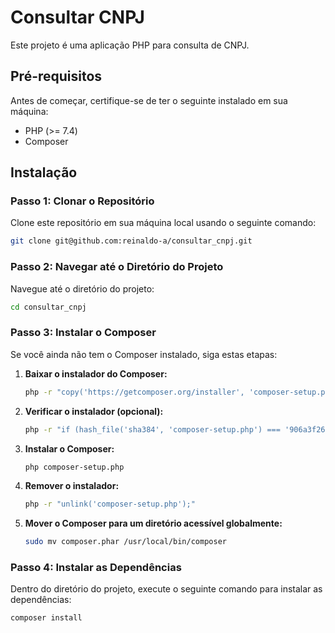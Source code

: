 # Consultar CNPJ

Este projeto é uma aplicação PHP para consulta de CNPJ.

## Pré-requisitos

Antes de começar, certifique-se de ter o seguinte instalado em sua máquina:

- PHP (>= 7.4)
- Composer

## Instalação

### Passo 1: Clonar o Repositório

Clone este repositório em sua máquina local usando o seguinte comando:

```bash
git clone git@github.com:reinaldo-a/consultar_cnpj.git
```
### Passo 2: Navegar até o Diretório do Projeto

Navegue até o diretório do projeto:

```bash
cd consultar_cnpj
```

### Passo 3: Instalar o Composer

Se você ainda não tem o Composer instalado, siga estas etapas:

1. **Baixar o instalador do Composer:**

    ```bash
    php -r "copy('https://getcomposer.org/installer', 'composer-setup.php');"
    ```

2. **Verificar o instalador (opcional):**

    ```bash
    php -r "if (hash_file('sha384', 'composer-setup.php') === '906a3f26be61e2dd2c2bd6b77e8f9a8882c6e9c8ec533ab0e9e1d8b18badd3f3') { echo 'Installer verified'; } else { echo 'Installer corrupt'; unlink('composer-setup.php'); } echo PHP_EOL;"
    ```

3. **Instalar o Composer:**

    ```bash
    php composer-setup.php
    ```

4. **Remover o instalador:**

    ```bash
    php -r "unlink('composer-setup.php');"
    ```

5. **Mover o Composer para um diretório acessível globalmente:**

    ```bash
    sudo mv composer.phar /usr/local/bin/composer
    ```
### Passo 4: Instalar as Dependências

Dentro do diretório do projeto, execute o seguinte comando para instalar as dependências:

```bash
composer install
```


